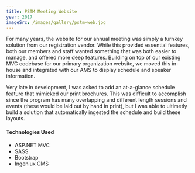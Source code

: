 ```yaml
---
title: PSTM Meeting Website
year: 2017
imageSrc: /images/gallery/pstm-web.jpg
---
```


For many years, the website for our annual meeting was simply a turnkey solution from our registration vendor. While this provided essential features, both our members and staff wanted something that was both easier to manage, and offered more deep features. Building on top of our existing MVC codebase for our primary organization website, we moved this in-house and integrated with our AMS to display schedule and speaker information.

Very late in development, I was asked to add an at-a-glance schedule feature that mimicked our print brochures. This was difficult to accomplish since the program has many overlapping and different length sessions and events (these would be laid out by hand in print), but I was able to ultimetly build a solution that automatically ingested the schedule and build these layouts.

#### Technologies Used

* ASP.NET MVC
* SASS
* Bootstrap
* Ingeniux CMS